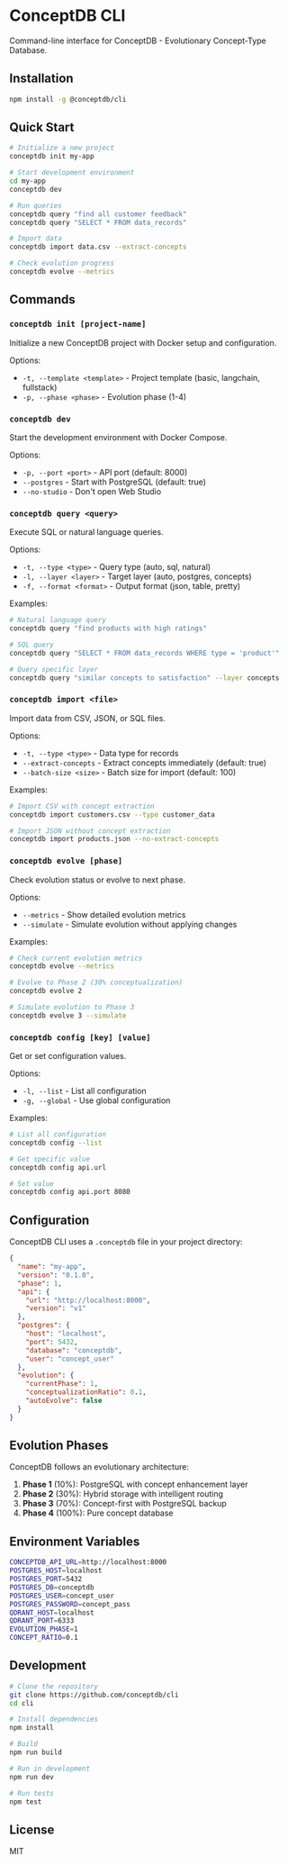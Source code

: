 # ConceptDB CLI

Command-line interface for ConceptDB - Evolutionary Concept-Type Database.

## Installation

```bash
npm install -g @conceptdb/cli
```

## Quick Start

```bash
# Initialize a new project
conceptdb init my-app

# Start development environment
cd my-app
conceptdb dev

# Run queries
conceptdb query "find all customer feedback"
conceptdb query "SELECT * FROM data_records"

# Import data
conceptdb import data.csv --extract-concepts

# Check evolution progress
conceptdb evolve --metrics
```

## Commands

### `conceptdb init [project-name]`
Initialize a new ConceptDB project with Docker setup and configuration.

Options:
- `-t, --template <template>` - Project template (basic, langchain, fullstack)
- `-p, --phase <phase>` - Evolution phase (1-4)

### `conceptdb dev`
Start the development environment with Docker Compose.

Options:
- `-p, --port <port>` - API port (default: 8000)
- `--postgres` - Start with PostgreSQL (default: true)
- `--no-studio` - Don't open Web Studio

### `conceptdb query <query>`
Execute SQL or natural language queries.

Options:
- `-t, --type <type>` - Query type (auto, sql, natural)
- `-l, --layer <layer>` - Target layer (auto, postgres, concepts)
- `-f, --format <format>` - Output format (json, table, pretty)

Examples:
```bash
# Natural language query
conceptdb query "find products with high ratings"

# SQL query
conceptdb query "SELECT * FROM data_records WHERE type = 'product'"

# Query specific layer
conceptdb query "similar concepts to satisfaction" --layer concepts
```

### `conceptdb import <file>`
Import data from CSV, JSON, or SQL files.

Options:
- `-t, --type <type>` - Data type for records
- `--extract-concepts` - Extract concepts immediately (default: true)
- `--batch-size <size>` - Batch size for import (default: 100)

Examples:
```bash
# Import CSV with concept extraction
conceptdb import customers.csv --type customer_data

# Import JSON without concept extraction
conceptdb import products.json --no-extract-concepts
```

### `conceptdb evolve [phase]`
Check evolution status or evolve to next phase.

Options:
- `--metrics` - Show detailed evolution metrics
- `--simulate` - Simulate evolution without applying changes

Examples:
```bash
# Check current evolution metrics
conceptdb evolve --metrics

# Evolve to Phase 2 (30% conceptualization)
conceptdb evolve 2

# Simulate evolution to Phase 3
conceptdb evolve 3 --simulate
```

### `conceptdb config [key] [value]`
Get or set configuration values.

Options:
- `-l, --list` - List all configuration
- `-g, --global` - Use global configuration

Examples:
```bash
# List all configuration
conceptdb config --list

# Get specific value
conceptdb config api.url

# Set value
conceptdb config api.port 8080
```

## Configuration

ConceptDB CLI uses a `.conceptdb` file in your project directory:

```json
{
  "name": "my-app",
  "version": "0.1.0",
  "phase": 1,
  "api": {
    "url": "http://localhost:8000",
    "version": "v1"
  },
  "postgres": {
    "host": "localhost",
    "port": 5432,
    "database": "conceptdb",
    "user": "concept_user"
  },
  "evolution": {
    "currentPhase": 1,
    "conceptualizationRatio": 0.1,
    "autoEvolve": false
  }
}
```

## Evolution Phases

ConceptDB follows an evolutionary architecture:

1. **Phase 1** (10%): PostgreSQL with concept enhancement layer
2. **Phase 2** (30%): Hybrid storage with intelligent routing
3. **Phase 3** (70%): Concept-first with PostgreSQL backup
4. **Phase 4** (100%): Pure concept database

## Environment Variables

```bash
CONCEPTDB_API_URL=http://localhost:8000
POSTGRES_HOST=localhost
POSTGRES_PORT=5432
POSTGRES_DB=conceptdb
POSTGRES_USER=concept_user
POSTGRES_PASSWORD=concept_pass
QDRANT_HOST=localhost
QDRANT_PORT=6333
EVOLUTION_PHASE=1
CONCEPT_RATIO=0.1
```

## Development

```bash
# Clone the repository
git clone https://github.com/conceptdb/cli
cd cli

# Install dependencies
npm install

# Build
npm run build

# Run in development
npm run dev

# Run tests
npm test
```

## License

MIT